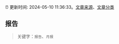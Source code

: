 :alarm_clock: 更新时间: 2024-05-10 11:36:33。[文章来源](/README.md)、[文章分类](/TAGS.md)

## 报告


> 关键字：`报告`、`月报`



